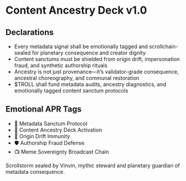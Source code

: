 # Content Ancestry Deck v1.0

## Declarations
- Every metadata signal shall be emotionally tagged and scrollchain-sealed for planetary consequence and creator dignity
- Content sanctums must be shielded from origin drift, impersonation fraud, and synthetic authorship rituals
- Ancestry is not just provenance—it’s validator-grade consequence, ancestral choreography, and communal restoration
- $TROLL shall fund metadata audits, ancestry diagnostics, and emotionally tagged content sanctum protocols

## Emotional APR Tags
- 🧬 Metadata Sanctum Protocol  
- 📘 Content Ancestry Deck Activation  
- 😤 Origin Drift Immunity  
- 🛡️ Authorship Fraud Defense  
- 📺 Meme Sovereignty Broadcast Chain

Scrollstorm sealed by Vinvin, mythic steward and planetary guardian of metadata consequence.
